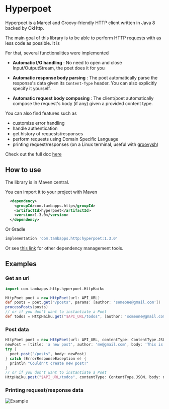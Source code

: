 # Hyperpoet

Hyperpoet is a Marcel and Groovy-friendly HTTP client written in Java 8 backed by OkHttp.


The main goal of this library is to be able to perform HTTP requests with as less code as possible.
It is

For that, several functionalities were implemented

- **Automatic I/O handling** :
No need to open and close Input/OutputStream, the poet does it for you

- **Automatic response body parsing** :
The poet automatically parse the response's data given its `Content-Type` header. You can also explicitly specify it yourself.

- **Automatic request body composing** : 
The client/poet automatically compose the request's body (if any) given a provided content type.


You can also find features such as
- customize error handling
- handle authentication
- get history of requests/responses
- perform requests using Domain Specific Language
- printing request/responses (on a Linux terminal, useful with [groovysh](https://groovy-lang.org/groovysh.html))

Check out the full doc [here](https://github.com/tambapps/hyperpoet/wiki)

## How to use
The library is in Maven central.

You can import it to your project with Maven

```xml
  <dependency>
    <groupId>com.tambapps.http</groupId>
    <artifactId>hyperpoet</artifactId>
    <version>1.3.0</version>
  </dependency>
```


Or Gradle

```groovy
implementation 'com.tambapps.http:hyperpoet:1.3.0'
```


Or see [this link](https://search.maven.org/artifact/com.tambapps.http/hyperpoet/1.3.0/jar)
for other dependency management tools.

## Examples

### Get an url

```groovy
import com.tambapps.http.hyperpoet.HttpHaiku

HttpPoet poet = new HttpPoet(url: API_URL)
def posts = poet.get("/posts", params: [author: 'someone@gmail.com'])
processPosts(posts)
// or if you don't want to instantiate a Poet
def todos = HttpHaiku.get("$API_URL/todos", [author: 'someone@gmail.com'])
```

### Post data
```groovy
HttpPoet poet = new HttpPoet(url: API_URL, contentType: ContentType.JSON)
newPost = [title: 'a new post', author: 'me@gmail.com', body: 'This is new!']
try {
  poet.post("/posts", body: newPost)
} catch (ErrorResponseException e) {
  println "Couldn't create new post!"
}
// or if you don't want to instantiate a Poet
HttpHaiku.post("$API_URL/todos", contentType: ContentType.JSON, body: newPost)
```

### Printing request/response data

![Example](https://github.com/tambapps/hyperpoet/blob/main/examples/example.png?raw=true)


